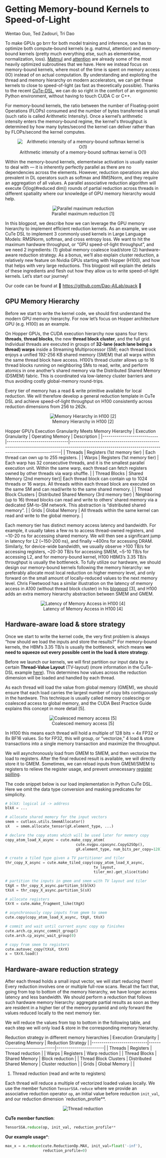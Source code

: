 # Getting Memory-bound Kernels to Speed-of-Light
Wentao Guo, Ted Zadouri, Tri Dao

To make GPUs go brrr for both model training and inference, one has to optimize both compute-bound kernels (e.g. matmul, attention) and memory-bound kernels (pretty much everything else, such as elementwise, normalization, loss). [Matmul](https://docs.nvidia.com/cuda/cublas/) and [attention](https://github.com/Dao-AILab/flash-attention/tree/main) are already some of the most heavily optimized subroutines that we have. Here we instead focus on memory-bound kernels, where most of the time is spent on memory access (IO) instead of on actual computation. By understanding and exploiting the thread and memory hierarchy on modern accelerators, we can get these kernels to close to speed-of-light (as fast as theoretically possible). Thanks to the recent [CuTe-DSL](https://docs.nvidia.com/cutlass/media/docs/pythonDSL/cute_dsl_general/dsl_introduction.html), we can do so right in the comfort of an ergonomic Python environment, without having to touch CUDA C or C++.

For memory-bound kernels, the ratio between the number of Floating-point Operations (FLOPs) consumed and the number of bytes transferred is small (such ratio is called Arithmetic Intensity). Once a kernel’s arithmetic intensity enters the memory-bound regime, the kernel's throughput is determined by how many bytes/second the kernel can deliver rather than by FLOPs/second the kernel computes.

<div align="center">
<figure>
  <img
  src="our-16k-131k-arithmetic-intensity-white.png "
  alt="Arithmetic intensity of a memory-bound softmax kernel is O(1)">
  <figcaption>Arithmetic intensity of a memory-bound softmax kernel is O(1)</figcaption>
</figure>
</div>


Within the memory-bound kernels, elementwise activation is usually easier to deal with — it is inherently perfectly parallel as there are no dependencies across the elements. However, reduction operations are also prevalent in DL operators such as softmax and RMSNorm, and they require an aggregation of all values. A parallel associative reduction algorithm will execute O(log(#reduced dim)) rounds of partial reduction across threads in different spatiality where our knowledge of GPU memory hierarchy would help.

<div align="center">
<figure>
  <img
  src="max_reduction.png"
  alt="Parallel maximum reduction">
  <figcaption>Parallel maximum reduction [1]</figcaption>
</figure>
</div>


In this blogpost, we describe how we can leverage the GPU memory hierarchy to implement efficient reduction kernels. As an example, we use CuTe DSL to implement 3 commonly used kernels in Large Language Models: RMSNorm, softmax, and cross entropy loss. We want to hit the maximum hardware throughput, or “GPU speed-of-light throughput”, and we need 2 ingredients: (1) global memory coalesce load/store (2) hardware-aware reduction strategy. As a bonus, we’ll also explain cluster reduction, a relatively new feature on Nvidia GPUs starting with Hopper (H100), and how that helps with very large reductions. This blogpost will explain the details of these ingredients and flesh out how they allow us to write speed-of-light kernels. Let’s start our journey!

<!-- ![Duck rocket](max_reduction.png "Parallel maximum reduction [1]") -->

Our code can be found at 🦆 <https://github.com/Dao-AILab/quack> 🦆

## GPU Memory Hierarchy

Before we start to write the kernel code, we should first understand the modern GPU memory hierarchy. For now let’s focus on Hopper architecture GPU (e.g. H100) as an example.

On Hopper GPUs, the CUDA execution hierarchy now spans four tiers: **threads**, **thread blocks**, the new **thread block cluster**, and the full grid. Individual threads are executed in groups of **32-lane (each lane being a thread) warps** inside a Streaming Multiprocessor (SM); each thread block enjoys a unified 192-256 KB shared memory (SMEM) that all warps within the same thread block have access. H100’s thread cluster allows up to 16 thread blocks running on neighboring SMs to read, write, and perform atomics in one another’s shared memory via the Distributed Shared Memory (DSMEM) fabric. This is coordinated via low-latency cluster barriers and thus avoiding costly global-memory round-trips.

Every tier of memory has a read & write primitive available for local reduction. We will therefore develop a general reduction template in CuTe DSL and achieve speed-of-light throughput on H100 consistently across reduction dimensions from 256 to 262k.

<div align="center">
<figure>
  <img
  src="gpu-memory-hierarchy.png"
  alt="Memory Hierarchy in H100 [2]">
  <figcaption>Memory Hierarchy in H100 [2]</figcaption>
</figure>
</div>


Hopper GPU’s Execution Granularity Meets Memory Hierarchy
| Execution Granularity       | Operating Memory              | Description                                                                                                                                           |
|----------------------------|-------------------------------|-------------------------------------------------------------------------------------------------------------------------------------------------------|
| Threads                    | Registers (1st memory tier)    | Each thread can own up to 255 registers.                                                                                                              |
| Warps                      | Registers (1st memory tier)    | Each warp has 32 consecutive threads, and it is the smallest parallel execution unit. Within the same warp, each thread can fetch registers owned by other threads via warp shuffle. |
| Thread Blocks              | Shared Memory (2nd memory tier)| Each thread block can contain up to 1024 threads or 16 warps. All threads within each thread block are executed on the same SM and can read/write to the same shared memory.          |
| Thread Block Clusters      | Distributed Shared Memory (3rd memory tier) | Neighboring (up to 16) thread blocks can read and write to others’ shared memory via a dedicated SM-to-SM network. This abstraction is “distributed shared memory”. |
| Grids                      | Global Memory                  | All threads within the same kernel can read and write to the global memory.                                                                          |

Each memory tier has distinct memory access latency and bandwidth. For example, it usually takes a few ns to access thread-owned registers, and ~10-20 ns for accessing shared memory. We will then see a significant jump in latency for L2 (~150-200 ns), and finally ~400ns for accessing DRAM. Similarly, for device-wide bandwidth, we usually observe >100 TB/s for accessing registers, ~20-30 TB/s for accessing SMEM, ~5-10 TB/s for accessing L2, and for memory-bound kernel, H100 HBM3’s 3.35 TB/s throughput is usually the bottleneck. To fully utilize our hardware, we should design our memory-bound kernels following the memory hierarchy: we preferably allocate most local reduction on higher memory level, and only forward on the small amount of locally-reduced values to the next memory level. Chris Fleetwood has a similar illustration on the latency of memory access in A100 (without thread block cluster) in his [blogpost](https://fleetwood.dev/posts/domain-specific-architectures) [3], and H100 adds an extra memory hierarchy abstraction between SMEM and GMEM.

<div align="center">
<figure>
  <img
  src="memory-access-hierarchy.png"
  alt="Latency of Memory Access in H100 [4]">
  <figcaption>Latency of Memory Access in H100 [4]</figcaption>
</figure>
</div>


## Hardware-aware load & store strategy

Once we start to write the kernel code, the very first problem is always “how should we load the inputs and store the results?” For memory-bound kernels, the HBM’s 3.35 TB/s is usually the bottleneck, which means **we need to squeeze out every possible cent in the load & store strategy**.

Before we launch our kernels, we will first partition our input data by a certain **Thread-Value Layout** (TV-layout) (more information in the CuTe-DSL example [here](https://github.com/NVIDIA/cutlass/blob/main/examples/python/CuTeDSL/notebooks/elementwise_add.ipynb)). This determines how values across the reduction dimension will be loaded and handled by each thread.

As each thread will load the value from global memory (GMEM), we should ensure that each load carries the largest number of copy bits contiguously in the hardware. This technique is usually called memory coalescing or coalesced access to global memory, and the CUDA Best Practice Guide explains this concept in more detail [5].

<div align="center">
<figure>
  <img
  src="warp_storage.png"
  alt="Coalesced memory access [5]">
  <figcaption>Coalesced memory access [5]</figcaption>
</figure>
</div>


In H100 this means each thread will hold a multiple of 128 bits = 4x FP32 or 8x BF16 values. So for FP32, this will group, or “vectorize,” 4 load & store transactions into a single memory transaction and maximize the throughput.

We will asynchronously load from GMEM to SMEM, and then vectorize the load to registers. After the final reduced result is available, we will directly store it to GMEM. Sometimes, we can reload inputs from GMEM/SMEM to registers to relieve the register usage, and prevent unnecessary [register spilling](https://developer.download.nvidia.com/CUDA/training/register_spilling.pdf).

The code snippet below is our load implementation in Python CuTe DSL. Here we omit the data type conversion and masking predicates for simplicity.

```python
# blkX: logical id -> address
blkX = ...

# allocate shared memory for the input vectors
smem = cutlass.utils.SmemAllocator()
sX   = smem.allocate_tensor(gX.element_type, ...)

# declare the copy atoms which will be used later for memory copy
copy_atom_load_X_async = cute.make_copy_atom(
                                cute.nvgpu.cpasync.CopyG2SOp(),
                                gX.element_type, num_bits_per_copy=128)

# create a tiled type given a TV partitioner and tiler
thr_copy_X_async = cute.make_tiled_copy(copy_atom_load_X_async,
                                        tv_layout,
                                        tiler_mn).get_slice(tidx)

# partition the inputs in gmem and smem with TV layout and tiler
tXgX = thr_copy_X_async.partition_S(blkX)
tXsX = thr_copy_X_async.partition_S(sX)

# allocate registers
tXrX = cute.make_fragment_like(tXgX)

# asynchronously copy inputs from gmem to smem
cute.copy(copy_atom_load_X_async, tXgX, tXsX)

# commit and wait until current async copy op finishes
cute.arch.cp_async_commit_group()
cute.arch.cp_async_wait_group(0)

# copy from smem to registers
cute.autovec_copy(tXsX, tXrX)
x = tXrX.load()
```

## Hardware-aware reduction strategy

After each thread holds a small input vector, we will start reducing them! Every reduction involves one or multiple full-row scans. Recall the fact that, going from top to bottom of the memory hierarchy, we have longer access latency and less bandwidth. We should perform a reduction that follows such hardware memory hierarchy: aggregate partial results as soon as they are resident in a higher tier of the memory pyramid and only forward the values reduced locally to the next memory tier.

We will reduce the values from top to bottom in the following table, and each step we will only load & store in the corresponding memory hierarchy.

Reduction strategy in different memory hierarchies
| Execution Granularity       | Operating Memory              | Reduction Strategy     |
|----------------------------|-------------------------------|------------------------|
| Threads                    | Registers                     | Thread reduction       |
| Warps                      | Registers                     | Warp reduction         |
| Thread Blocks              | Shared Memory                 | Block reduction        |
| Thread Block Clusters      | Distributed Shared Memory     | Cluster reduction      |
| Grids                      | Global Memory                 |                        |

1. Thread reduction (read and write to registers)

Each thread will reduce a multiple of vectorized loaded values locally. We use the member function `TensorSSA.reduce` where we provide an associative reduction operator `op`, an initial value before reduction `init_val`, and our reduction dimension `reduction_profile**.

<div align="center">
<figure>
  <img
  src="thread_reduction.png"
  alt="Thread reduction">
</figure>
</div>

**CuTe member function**:
```python
TensorSSA.reduce(op, init_val, reduction_profile**
```

**Our example usage***:
```python
max_x = x.reduce(cute.ReductionOp.MAX, init_val=float('-inf'),
                 reduction_profile=0)
```
